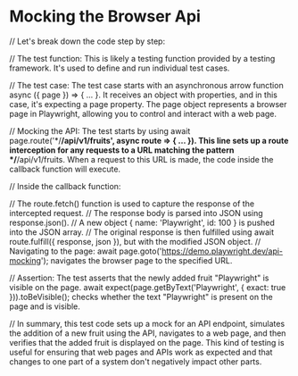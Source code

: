 # Mocking the Browser Api


// Let's break down the code step by step:

// The test function: This is likely a testing function provided by a testing framework. It's used to define and run individual test cases.

// The test case: The test case starts with an asynchronous arrow function async ({ page }) => { ... }. It receives an object with properties, and in this case, it's expecting a page property. The page object represents a browser page in Playwright, allowing you to control and interact with a web page.

// Mocking the API: The test starts by using await page.route('*/**/api/v1/fruits', async route => { ... }). This line sets up a route interception for any requests to a URL matching the pattern */**/api/v1/fruits. When a request to this URL is made, the code inside the callback function will execute.

// Inside the callback function:

// The route.fetch() function is used to capture the response of the intercepted request.
// The response body is parsed into JSON using response.json().
// A new object { name: 'Playwright', id: 100 } is pushed into the JSON array.
// The original response is then fulfilled using await route.fulfill({ response, json }), but with the modified JSON object.
// Navigating to the page: await page.goto('https://demo.playwright.dev/api-mocking'); navigates the browser page to the specified URL.

// Assertion: The test asserts that the newly added fruit "Playwright" is visible on the page. await expect(page.getByText('Playwright', { exact: true })).toBeVisible(); checks whether the text "Playwright" is present on the page and is visible.

// In summary, this test code sets up a mock for an API endpoint, simulates the addition of a new fruit using the API, navigates to a web page, and then verifies that the added fruit is displayed on the page. This kind of testing is useful for ensuring that web pages and APIs work as expected and that changes to one part of a system don't negatively impact other parts.